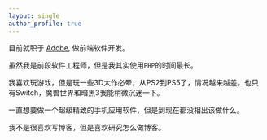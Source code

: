 ```yaml
---
layout: single
author_profile: true
---
```


目前就职于 [Adobe](https://adobe.com/), 做前端软件开发。

虽然我是前段软件工程师，但是我其实使用`PHP`的时间最长。

我喜欢玩游戏，但是玩一些3D大作必晕，从PS2到PS5了，情况越来越差。也只有Switch，魔兽世界和暗黑3我能稍微沉迷一下。

一直想要做一个超级精致的手机应用软件，但是到现在都没相出该做什么。

我不是很喜欢写博客，但是喜欢研究怎么做博客。


